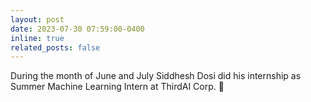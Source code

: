 ```yaml
---
layout: post
date: 2023-07-30 07:59:00-0400
inline: true
related_posts: false
---
```


During the month of June and July Siddhesh Dosi did his internship as Summer Machine Learning    Intern at ThirdAI Corp. 🥳